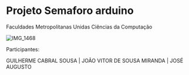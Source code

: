 # Projeto Semaforo arduino

Faculdades Metropolitanas Unidas
Ciências da Computação

![IMG_1468](https://github.com/user-attachments/assets/a5f7bada-8d6d-494b-94fd-6a600297d9ef)


Participantes:

GUILHERME CABRAL SOUSA | 
JOÃO VITOR DE SOUSA MIRANDA | 
JOSÉ AUGUSTO
